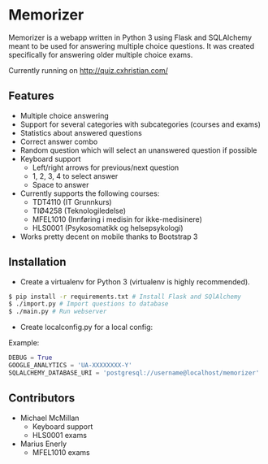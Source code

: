 Memorizer
=========

Memorizer is a webapp written in Python 3 using Flask and SQLAlchemy meant to be used for answering multiple choice questions.
It was created specifically for answering older multiple choice exams. 

Currently running on http://quiz.cxhristian.com/

Features
--------

- Multiple choice answering
- Support for several categories with subcategories (courses and exams)
- Statistics about answered questions
- Correct answer combo
- Random question which will select an unanswered question if possible
- Keyboard support
  - Left/right arrows for previous/next question
  - 1, 2, 3, 4 to select answer
  - Space to answer
- Currently supports the following courses:
  - TDT4110 (IT Grunnkurs)
  - TIØ4258 (Teknologiledelse)
  - MFEL1010 (Innføring i medisin for ikke-medisinere)
  - HLS0001 (Psykosomatikk og helsepsykologi)
- Works pretty decent on mobile thanks to Bootstrap 3


Installation
------------

- Create a virtualenv for Python 3 (virtualenv is highly recommended).


```bash
$ pip install -r requirements.txt # Install Flask and SQlAlchemy
$ ./import.py # Import questions to database
$ ./main.py # Run webserver
```

- Create localconfig.py for a local config:

Example: 
```python
DEBUG = True
GOOGLE_ANALYTICS = 'UA-XXXXXXXX-Y'
SQLALCHEMY_DATABASE_URI = 'postgresql://username@localhost/memorizer'
```



Contributors
------------

- Michael McMillan
  - Keyboard support
  - HLS0001 exams
- Marius Enerly
  - MFEL1010 exams
